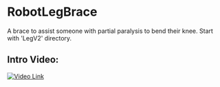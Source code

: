 # RobotLegBrace
A brace to assist someone with partial paralysis to bend their knee. Start with 'LegV2' directory.

## Intro Video:
[![Video Link](https://img.youtube.com/vi/slO1ISymsbg/0.jpg)](https://www.youtube.com/watch?v=slO1ISymsbg)
